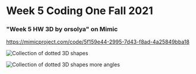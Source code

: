 # Week 5 Coding One Fall 2021

### "Week 5 HW 3D by orsolya" on Mimic

https://mimicproject.com/code/5f159e44-2995-7d43-f8ad-4a25849bba18

![Collection of dotted 3D shapes](https://github.com/orsolyasz/CodingOne-Fall-2021/blob/main/Week%2005/Week%205%20a.png)

![Collection of dotted 3D shapes more angles](https://github.com/orsolyasz/CodingOne-Fall-2021/blob/main/Week%2005/Week%205%20b.png)